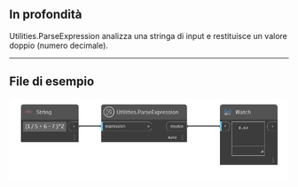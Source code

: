 ## In profondità
Utilities.ParseExpression analizza una stringa di input e restituisce un valore doppio (numero decimale).
___
## File di esempio

![Utilities.ParseExpression](./DynamoUnits.Utilities.ParseExpression_img.png)

